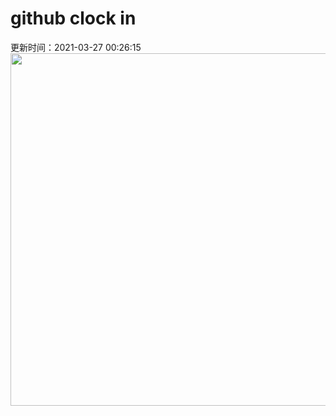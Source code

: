 # github clock in
更新时间：2021-03-27 00:26:15
 <img style="-webkit-user-select: none;margin: auto;cursor: zoom-in;" src="https://cn.bing.com/th?id=OHR.MadHares_ZH-CN1754336550_1920x1080.jpg&rf=LaDigue_1920x1080.jpg&pid=hp" width="1004" height="564"> 